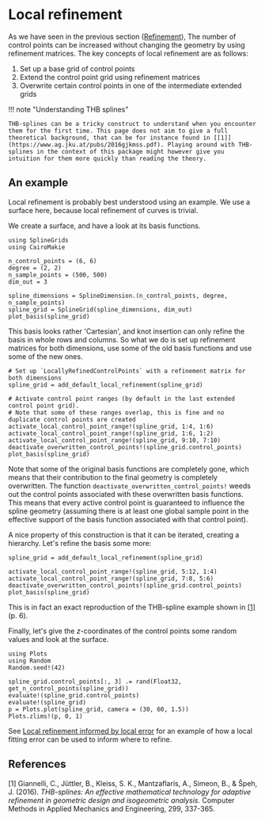 # Local refinement

As we have seen in the previous section ([Refinement](@ref)), The number of control points can be increased without changing the geometry by using refinement matrices. The key concepts of local refinement are as follows:

 1. Set up a base grid of control points
 2. Extend the control point grid using refinement matrices
 3. Overwrite certain control points in one of the intermediate extended grids

!!! note "Understanding THB splines"
    
    THB-splines can be a tricky construct to understand when you encounter them for the first time. This page does not aim to give a full theoretical background, that can be for instance found in [[1]](https://www.ag.jku.at/pubs/2016gjkmss.pdf). Playing around with THB-splines in the context of this package might however give you intuition for them more quickly than reading the theory.

## An example

Local refinement is probably best understood using an example. We use a surface here, because local refinement of curves is trivial.

We create a surface, and have a look at its basis functions.

```@example tutorial
using SplineGrids
using CairoMakie

n_control_points = (6, 6)
degree = (2, 2)
n_sample_points = (500, 500)
dim_out = 3

spline_dimensions = SplineDimension.(n_control_points, degree, n_sample_points)
spline_grid = SplineGrid(spline_dimensions, dim_out)
plot_basis(spline_grid)
```

This basis looks rather 'Cartesian', and knot insertion can only refine the basis in whole rows and columns. So what we do is set up refinement matrices for both dimensions, use some of the old basis functions and use some of the new ones.

```@example tutorial
# Set up `LocallyRefinedControlPoints` with a refinement matrix for both dimensions
spline_grid = add_default_local_refinement(spline_grid)
```

```@example tutorial
# Activate control point ranges (by default in the last extended control point grid).
# Note that some of these ranges overlap, this is fine and no duplicate control points are created
activate_local_control_point_range!(spline_grid, 1:4, 1:6)
activate_local_control_point_range!(spline_grid, 1:6, 1:2)
activate_local_control_point_range!(spline_grid, 9:10, 7:10)
deactivate_overwritten_control_points!(spline_grid.control_points)
plot_basis(spline_grid)
```

Note that some of the original basis functions are completely gone, which means that their contribution to the final geometry is completely overwritten. The function `deactivate_overwritten_control_points!` weeds out the control points associated with these overwritten basis functions. This means that every active control point is guaranteed to influence the spline geometry (assuming there is at least one global sample point in the effective support of the basis function associated with that control point).

A nice property of this construction is that it can be iterated, creating a hierarchy. Let's refine the basis some more:

```@example tutorial
spline_grid = add_default_local_refinement(spline_grid)
```

```@example tutorial
activate_local_control_point_range!(spline_grid, 5:12, 1:4)
activate_local_control_point_range!(spline_grid, 7:8, 5:6)
deactivate_overwritten_control_points!(spline_grid.control_points)
plot_basis(spline_grid)
```

This is in fact an exact reproduction of the THB-spline example shown in [[1]](https://www.ag.jku.at/pubs/2016gjkmss.pdf) (p. 6).

Finally, let's give the $z$-coordinates of the control points some random values and look at the surface.

```@example tutorial
using Plots
using Random
Random.seed!(42)

spline_grid.control_points[:, 3] .= rand(Float32, get_n_control_points(spline_grid))
evaluate!(spline_grid.control_points)
evaluate!(spline_grid)
p = Plots.plot(spline_grid, camera = (30, 60, 1.5))
Plots.zlims!(p, 0, 1)
```

See [Local refinement informed by local error](@ref) for an example of how a local fitting error can be used to inform where to refine.

## References

[1] Giannelli, C., Jüttler, B., Kleiss, S. K., Mantzaflaris, A., Simeon, B., & Špeh, J. (2016). _THB-splines: An effective mathematical technology for adaptive refinement in geometric design and isogeometric analysis._ Computer Methods in Applied Mechanics and Engineering, 299, 337-365.
